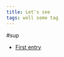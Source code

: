 ```yaml
---
title: Let's see
tags: well some tag
---
```


#sup

- [First entry](/microcorruption/new-orleans-explained.md)